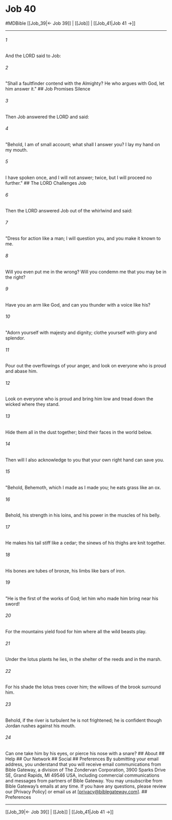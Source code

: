 # Job 40
#MDBible
[[Job_39|← Job 39]] | [[Job]] | [[Job_41|Job 41 →]]

***


###### 1 
And the LORD said to Job: 

###### 2 
"Shall a faultfinder contend with the Almighty? He who argues with God, let him answer it." ## Job Promises Silence 

###### 3 
Then Job answered the LORD and said: 

###### 4 
"Behold, I am of small account; what shall I answer you? I lay my hand on my mouth. 

###### 5 
I have spoken once, and I will not answer; twice, but I will proceed no further." ## The LORD Challenges Job 

###### 6 
Then the LORD answered Job out of the whirlwind and said: 

###### 7 
"Dress for action like a man; I will question you, and you make it known to me. 

###### 8 
Will you even put me in the wrong? Will you condemn me that you may be in the right? 

###### 9 
Have you an arm like God, and can you thunder with a voice like his? 

###### 10 
"Adorn yourself with majesty and dignity; clothe yourself with glory and splendor. 

###### 11 
Pour out the overflowings of your anger, and look on everyone who is proud and abase him. 

###### 12 
Look on everyone who is proud and bring him low and tread down the wicked where they stand. 

###### 13 
Hide them all in the dust together; bind their faces in the world below. 

###### 14 
Then will I also acknowledge to you that your own right hand can save you. 

###### 15 
"Behold, Behemoth, which I made as I made you; he eats grass like an ox. 

###### 16 
Behold, his strength in his loins, and his power in the muscles of his belly. 

###### 17 
He makes his tail stiff like a cedar; the sinews of his thighs are knit together. 

###### 18 
His bones are tubes of bronze, his limbs like bars of iron. 

###### 19 
"He is the first of the works of God; let him who made him bring near his sword! 

###### 20 
For the mountains yield food for him where all the wild beasts play. 

###### 21 
Under the lotus plants he lies, in the shelter of the reeds and in the marsh. 

###### 22 
For his shade the lotus trees cover him; the willows of the brook surround him. 

###### 23 
Behold, if the river is turbulent he is not frightened; he is confident though Jordan rushes against his mouth. 

###### 24 
Can one take him by his eyes, or pierce his nose with a snare? ## About ## Help ## Our Network ## Social ## Preferences By submitting your email address, you understand that you will receive email communications from Bible Gateway, a division of The Zondervan Corporation, 3900 Sparks Drive SE, Grand Rapids, MI 49546 USA, including commercial communications and messages from partners of Bible Gateway. You may unsubscribe from Bible Gateway&rsquo;s emails at any time. If you have any questions, please review our [Privacy Policy] or email us at [privacy@biblegateway.com]. ## Preferences

***

[[Job_39|← Job 39]] | [[Job]] | [[Job_41|Job 41 →]]
